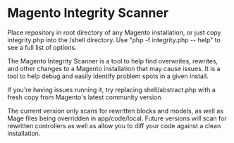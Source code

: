 Magento Integrity Scanner
====================

Place repository in root directory of any Magento installation, or just
copy integrity.php into the /shell directory.  Use "php -f integrity.php -- help" 
to see a full list of options.
  
The Magento Integrity Scanner is a tool to help find overwrites, rewrites, and other
changes to a Magento installation that may cause issues.  It is a tool to help debug
and easily identify problem spots in a given install.

If you're having issues running it, try replacing shell/abstract.php with a fresh copy
from Magento's latest community version.

The current version only scans for rewritten blocks and models, as well as Mage files
being overridden in app/code/local.  Future versions will scan for rewritten controllers
as well as allow you to diff your code against a clean installation.